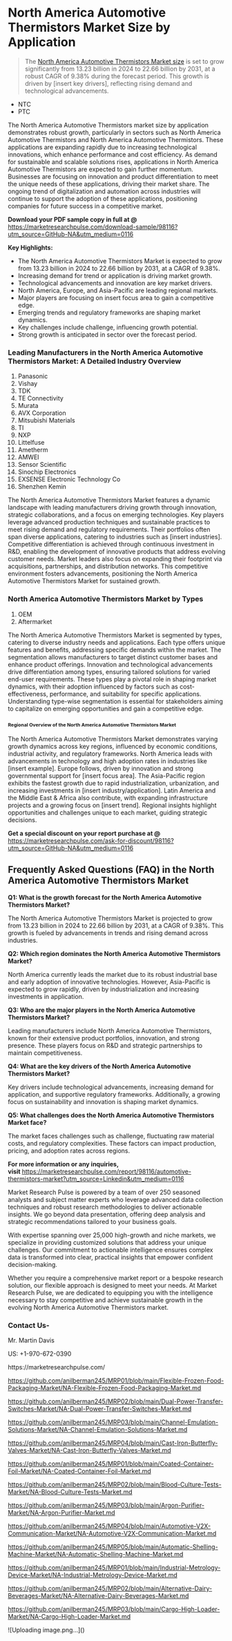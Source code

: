<h1>North America Automotive Thermistors Market&nbsp;Size by Application</h1><blockquote><p>The <a href="https://marketresearchpulse.com/download-sample/98116?utm_source=GitHub-NA&amp;utm_medium=0116">North America Automotive Thermistors Market size</a> is set to grow significantly from 13.23 billion in 2024 to 22.66 billion by 2031, at a robust CAGR of 9.38% during the forecast period. This growth is driven by [insert key drivers], reflecting rising demand and technological advancements.</p></blockquote><ul><li>NTC<li> PTC</li></ul><p>The North America Automotive Thermistors market size by application demonstrates robust growth, particularly in sectors such as North America Automotive Thermistors and North America Automotive Thermistors. These applications are expanding rapidly due to increasing technological innovations, which enhance performance and cost efficiency. As demand for sustainable and scalable solutions rises, applications in North America Automotive Thermistors are expected to gain further momentum. Businesses are focusing on innovation and product differentiation to meet the unique needs of these applications, driving their market share. The ongoing trend of digitalization and automation across industries will continue to support the adoption of these applications, positioning companies for future success in a competitive market.</p><p><strong>Download your PDF sample copy in full at @ </strong><a href="https://marketresearchpulse.com/download-sample/98116?utm_source=GitHub-NA&amp;utm_medium=0116">https://marketresearchpulse.com/download-sample/98116?utm_source=GitHub-NA&amp;utm_medium=0116</a></p><p><strong>Key Highlights: </strong></p><ul><li>The North America Automotive Thermistors Market is expected to grow from 13.23 billion in 2024 to 22.66 billion by 2031, at a CAGR of 9.38%.</li><li>Increasing demand for trend or application is driving market growth.</li><li>Technological advancements and innovation are key market drivers.</li><li>North America, Europe, and Asia-Pacific are leading regional markets.</li><li>Major players are focusing on insert focus area to gain a competitive edge.</li><li>Emerging trends and regulatory frameworks are shaping market dynamics.</li><li>Key challenges include challenge, influencing growth potential.</li><li>Strong growth is anticipated in sector over the forecast period.</li></ul><h3>Leading Manufacturers in the North America Automotive Thermistors Market: A Detailed Industry Overview</h3><ol><li>Panasonic</li><li>Vishay</li><li>TDK</li><li>TE Connectivity</li><li>Murata</li><li>AVX Corporation</li><li>Mitsubishi Materials</li><li>TI</li><li>NXP</li><li>Littelfuse</li><li>Ametherm</li><li>AMWEI</li><li>Sensor Scientific</li><li>Sinochip Electronics</li><li>EXSENSE Electronic Technology Co</li><li>Shenzhen Kemin</li></ol><div class="flex max-w-full flex-col flex-grow"><div class="min-h-8 text-message flex w-full flex-col items-end gap-2 whitespace-normal break-words [.text-message+&amp;]:mt-5" dir="auto" data-message-author-role="assistant" data-message-id="fd8432e4-4910-450d-b182-61b7bfb0a01f" data-message-model-slug="gpt-4o"><div class="flex w-full flex-col gap-1 empty:hidden first:pt-[3px]"><div class="markdown prose w-full break-words dark:prose-invert light"><p>The North America Automotive Thermistors Market features a dynamic landscape with leading manufacturers driving growth through innovation, strategic collaborations, and a focus on emerging technologies. Key players leverage advanced production techniques and sustainable practices to meet rising demand and regulatory requirements. Their portfolios often span diverse applications, catering to industries such as [insert industries]. Competitive differentiation is achieved through continuous investment in R&amp;D, enabling the development of innovative products that address evolving customer needs. Market leaders also focus on expanding their footprint via acquisitions, partnerships, and distribution networks. This competitive environment fosters advancements, positioning the North America Automotive Thermistors Market for sustained growth.</p></div></div></div></div><h3>North America Automotive Thermistors Market by Types</h3><ol><li>OEM<li> Aftermarket</li></ol><div class="flex max-w-full flex-col flex-grow"><div class="min-h-8 text-message flex w-full flex-col items-end gap-2 whitespace-normal break-words [.text-message+&amp;]:mt-5" dir="auto" data-message-author-role="assistant" data-message-id="084470be-0bb7-4664-bddf-5156b4f41249" data-message-model-slug="gpt-4o-mini"><div class="flex w-full flex-col gap-1 empty:hidden first:pt-[3px]"><div class="markdown prose w-full break-words dark:prose-invert light"><p>The North America Automotive Thermistors Market is segmented by types, catering to diverse industry needs and applications. Each type offers unique features and benefits, addressing specific demands within the market. The segmentation allows manufacturers to target distinct customer bases and enhance product offerings. Innovation and technological advancements drive differentiation among types, ensuring tailored solutions for varied end-user requirements. These types play a pivotal role in shaping market dynamics, with their adoption influenced by factors such as cost-effectiveness, performance, and suitability for specific applications. Understanding type-wise segmentation is essential for stakeholders aiming to capitalize on emerging opportunities and gain a competitive edge.</p></div></div></div></div><h3><span style="font-size: 11px;">Regional Overview of the North America Automotive Thermistors Market</span></h3><div class="flex max-w-full flex-col flex-grow"><div class="min-h-8 text-message flex w-full flex-col items-end gap-2 whitespace-normal break-words [.text-message+&amp;]:mt-5" dir="auto" data-message-author-role="assistant" data-message-id="e9038762-ce64-4e30-91c9-9bd413514231" data-message-model-slug="gpt-4o-mini"><div class="flex w-full flex-col gap-1 empty:hidden first:pt-[3px]"><div class="markdown prose w-full break-words dark:prose-invert light"><p>The North America Automotive Thermistors Market demonstrates varying growth dynamics across key regions, influenced by economic conditions, industrial activity, and regulatory frameworks. North America leads with advancements in technology and high adoption rates in industries like [insert example]. Europe follows, driven by innovation and strong governmental support for [insert focus area]. The Asia-Pacific region exhibits the fastest growth due to rapid industrialization, urbanization, and increasing investments in [insert industry/application]. Latin America and the Middle East &amp; Africa also contribute, with expanding infrastructure projects and a growing focus on [insert trend]. Regional insights highlight opportunities and challenges unique to each market, guiding strategic decisions.</p></div></div></div></div><p><strong>Get a special discount on your report purchase at @ </strong><a href="https://marketresearchpulse.com/ask-for-discount/98116?utm_source=GitHub-NA&amp;utm_medium=0116">https://marketresearchpulse.com/ask-for-discount/98116?utm_source=GitHub-NA&amp;utm_medium=0116</a></p><h2>Frequently Asked Questions (FAQ) in the North America Automotive Thermistors Market</h2><p><strong>Q1: What is the growth forecast for the North America Automotive Thermistors Market?</strong></p><p>The North America Automotive Thermistors Market is projected to grow from 13.23 billion in 2024 to 22.66 billion by 2031, at a CAGR of 9.38%. This growth is fueled by advancements in trends and rising demand across industries.</p><p><strong>Q2: Which region dominates the North America Automotive Thermistors Market?</strong></p><p>North America currently leads the market due to its robust industrial base and early adoption of innovative technologies. However, Asia-Pacific is expected to grow rapidly, driven by industrialization and increasing investments in application.</p><p><strong>Q3: Who are the major players in the North America Automotive Thermistors Market?</strong></p><p>Leading manufacturers include North America Automotive Thermistors, known for their extensive product portfolios, innovation, and strong presence. These players focus on R&amp;D and strategic partnerships to maintain competitiveness.</p><p><strong>Q4: What are the key drivers of the North America Automotive Thermistors Market?</strong></p><p>Key drivers include technological advancements, increasing demand for application, and supportive regulatory frameworks. Additionally, a growing focus on sustainability and innovation is shaping market dynamics.</p><p><strong>Q5: What challenges does the North America Automotive Thermistors Market face?</strong></p><p>The market faces challenges such as challenge, fluctuating raw material costs, and regulatory complexities. These factors can impact production, pricing, and adoption rates across regions.</p><p><strong>For more information or any inquiries, visit&nbsp;</strong><a href="https://marketresearchpulse.com/report/98116/automotive-thermistors-market?utm_source=Linkedin&utm_medium=0116">https://marketresearchpulse.com/report/98116/automotive-thermistors-market?utm_source=Linkedin&utm_medium=0116</a></p><p>Market Research Pulse is powered by a team of over 250 seasoned analysts and subject matter experts who leverage advanced data collection techniques and robust research methodologies to deliver actionable insights. We go beyond data presentation, offering deep analysis and strategic recommendations tailored to your business goals.</p><p>With expertise spanning over 25,000 high-growth and niche markets, we specialize in providing customized solutions that address your unique challenges. Our commitment to actionable intelligence ensures complex data is transformed into clear, practical insights that empower confident decision-making.</p><p>Whether you require a comprehensive market report or a bespoke research solution, our flexible approach is designed to meet your needs. At Market Research Pulse, we are dedicated to equipping you with the intelligence necessary to stay competitive and achieve sustainable growth in the evolving North America Automotive Thermistors market.</p><h3><strong>Contact Us-</strong></h3><p>Mr. Martin Davis</p><p>US: +1-970-672-0390</p><p>https://marketresearchpulse.com/</p><p><a href="https://github.com/anilberman245/MRP01/blob/main/Flexible-Frozen-Food-Packaging-Market/NA-Flexible-Frozen-Food-Packaging-Market.md">https://github.com/anilberman245/MRP01/blob/main/Flexible-Frozen-Food-Packaging-Market/NA-Flexible-Frozen-Food-Packaging-Market.md</a></p><p><a href="https://github.com/anilberman245/MRP02/blob/main/Dual-Power-Transfer-Switches-Market/NA-Dual-Power-Transfer-Switches-Market.md">https://github.com/anilberman245/MRP02/blob/main/Dual-Power-Transfer-Switches-Market/NA-Dual-Power-Transfer-Switches-Market.md</a></p><p><a href="https://github.com/anilberman245/MRP03/blob/main/Channel-Emulation-Solutions-Market/NA-Channel-Emulation-Solutions-Market.md">https://github.com/anilberman245/MRP03/blob/main/Channel-Emulation-Solutions-Market/NA-Channel-Emulation-Solutions-Market.md</a></p><p><a href="https://github.com/anilberman245/MRP04/blob/main/Cast-Iron-Butterfly-Valves-Market/NA-Cast-Iron-Butterfly-Valves-Market.md">https://github.com/anilberman245/MRP04/blob/main/Cast-Iron-Butterfly-Valves-Market/NA-Cast-Iron-Butterfly-Valves-Market.md</a></p><p><a href="https://github.com/anilberman245/MRP01/blob/main/Coated-Container-Foil-Market/NA-Coated-Container-Foil-Market.md">https://github.com/anilberman245/MRP01/blob/main/Coated-Container-Foil-Market/NA-Coated-Container-Foil-Market.md</a></p><p><a href="https://github.com/anilberman245/MRP02/blob/main/Blood-Culture-Tests-Market/NA-Blood-Culture-Tests-Market.md">https://github.com/anilberman245/MRP02/blob/main/Blood-Culture-Tests-Market/NA-Blood-Culture-Tests-Market.md</a></p><p><a href="https://github.com/anilberman245/MRP03/blob/main/Argon-Purifier-Market/NA-Argon-Purifier-Market.md">https://github.com/anilberman245/MRP03/blob/main/Argon-Purifier-Market/NA-Argon-Purifier-Market.md</a></p><p><a href="https://github.com/anilberman245/MRP04/blob/main/Automotive-V2X-Communication-Market/NA-Automotive-V2X-Communication-Market.md">https://github.com/anilberman245/MRP04/blob/main/Automotive-V2X-Communication-Market/NA-Automotive-V2X-Communication-Market.md</a></p><p><a href="https://github.com/anilberman245/MRP05/blob/main/Automatic-Shelling-Machine-Market/NA-Automatic-Shelling-Machine-Market.md">https://github.com/anilberman245/MRP05/blob/main/Automatic-Shelling-Machine-Market/NA-Automatic-Shelling-Machine-Market.md</a></p><p><a href="https://github.com/anilberman245/MRP01/blob/main/Industrial-Metrology-Device-Market/NA-Industrial-Metrology-Device-Market.md">https://github.com/anilberman245/MRP01/blob/main/Industrial-Metrology-Device-Market/NA-Industrial-Metrology-Device-Market.md</a></p><p><a href="https://github.com/anilberman245/MRP02/blob/main/Alternative-Dairy-Beverages-Market/NA-Alternative-Dairy-Beverages-Market.md">https://github.com/anilberman245/MRP02/blob/main/Alternative-Dairy-Beverages-Market/NA-Alternative-Dairy-Beverages-Market.md</a></p><p><a href="https://github.com/anilberman245/MRP03/blob/main/Cargo-High-Loader-Market/NA-Cargo-High-Loader-Market.md">https://github.com/anilberman245/MRP03/blob/main/Cargo-High-Loader-Market/NA-Cargo-High-Loader-Market.md</a></p>
![Uploading image.png…]()
